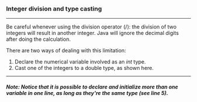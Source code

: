 ### Integer division and type casting
***
Be careful whenever using the division operator (\/): the division of two integers will result
in another integer. Java will ignore the decimal digits after doing the calculation.

There are two ways of dealing with this limitation:
1. Declare the numerical variable involved as an *int* type.
2. Cast one of the integers to a double type, as shown here.
***
##### Note: Notice that it is possible to declare and initialize more than one variable in one line, as long as they're the same type (see line 5).